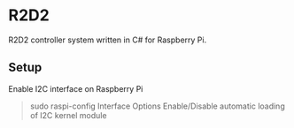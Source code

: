 # R2D2
R2D2 controller system written in C# for Raspberry Pi.




## Setup

Enable I2C interface on Raspberry Pi

> sudo raspi-config
> Interface Options
> Enable/Disable automatic loading of I2C kernel module